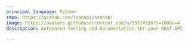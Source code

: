 ```yaml
---
principal_language: Python
repo: https://github.com/scanapi/scanapi
image: https://avatars.githubusercontent.com/u/55514558?s=180&v=4
description: Automated Testing and Documentation for your REST API

---
```

